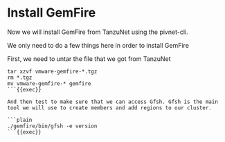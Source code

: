 # Install GemFire

Now we will install GemFire from TanzuNet using the pivnet-cli.

We only need to do a few things here in order to install GemFire

First, we need to untar the file that we got from TanzuNet

```plain
tar xzvf vmware-gemfire-*.tgz
rm *.tgz
mv vmware-gemfire-* gemfire
```{{exec}}

And then test to make sure that we can access Gfsh. Gfsh is the main tool we will use to create members and add regions to our cluster. 

```plain
./gemfire/bin/gfsh -e version
```{{exec}}
